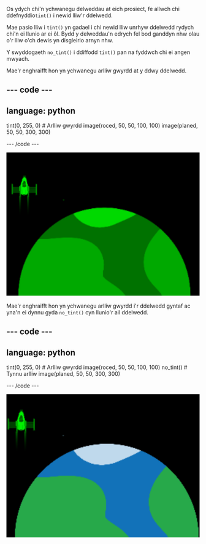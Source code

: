 Os ydych chi'n ychwanegu delweddau at eich prosiect, fe allwch chi ddefnyddio`tint()` i newid lliw'r ddelwedd.

Mae pasio lliw i `tint()` yn gadael i chi newid lliw unrhyw ddelwedd rydych chi'n ei llunio ar ei ôl. Bydd y delweddau'n edrych fel bod ganddyn nhw olau o'r lliw o'ch dewis yn disgleirio arnyn nhw.

Y swyddogaeth `no_tint()` i ddiffodd `tint()` pan na fyddwch chi ei angen mwyach.

Mae'r enghraifft hon yn ychwanegu arlliw gwyrdd at y ddwy ddelwedd.

--- code ---
---
language: python
---

  tint(0, 255, 0) # Arlliw gwyrdd 
  image(roced, 50, 50, 100, 100) 
  image(planed, 50, 50, 300, 300)

--- /code ---

![Yr ardal allbwn yn dangos roced a phlaned, a'r ddau ag arlliw](images/all_tint.png)

Mae'r enghraifft hon yn ychwanegu arlliw gwyrdd i'r ddelwedd gyntaf ac yna'n ei dynnu gyda `no_tint()` cyn llunio'r ail ddelwedd.

--- code ---
---
language: python
---

  tint(0, 255, 0) # Arlliw gwyrdd 
  image(roced, 50, 50, 100, 100) 
  no_tint() # Tynnu arlliw 
  image(planed, 50, 50, 300, 300)

--- /code ---

![Yr ardal allbwn yn dangos roced ag arlliw, a phlaned heb arlliw](images/some_tint.png)

